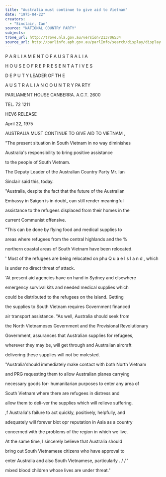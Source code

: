 ```yaml
---
title: "Australia must continue to give aid to Vietnam"
date: "1975-04-22"
creators:
  - "Sinclair, Ian"
source: "NATIONAL COUNTRY PARTY"
subjects:
trove_url: http://trove.nla.gov.au/version/213706534
source_url: http://parlinfo.aph.gov.au/parlInfo/search/display/display.w3p;query=Id%3A%22media/pressrel/HPR06000632%22
---
```


 P A R L I A M E N T  O F  A U S T R A L I A

 H O U S E O F  R E P R E S E N T A T I V E S

 D E P U T Y  LEADER  OF TH E 

 A U S T R A L I A N  C O U N T R Y  PA RTY

 PARLIAMENT HOUSE  CANBERRA. A.C.T. 2600 

 TEL. 72 1211

 HEV6 RELEASE 

 April 22, 1975

 AUSTRALIA MUST CONTINUE TO GIVE AID TO VIETNAM ,

 "The present situation in South Vietnam in no way diminishes 

 Australia's responsibility to bring positive assistance 

 to the people of South Vietnam.

 The Deputy Leader of the Australian Country Party Mr. Ian 

 Sinclair said this, today.

 "Australia, despite the fact that the future of the Australian 

 Embassy in Saigon is in doubt, can still render meaningful 

 assistance to the refugees displaced from their homes in the 

 current Communist offensive.

 "This can be done by flying food and medical supplies to 

 areas where refugees from the central highlands and the %

 northern coastal areas of South Vietnam have been relocated.

 '  Most of the refugees are being relocated on phu Q u a e I s l a n d , which 

 is under no direct threat of attack.

 'At present aid agencies have on hand in Sydney and elsewhere 

 emergency survival kits and needed medical supplies which 

 could be distributed to the refugees on the island. Getting 

 the supplies to South Vietnam requires Government financed 

 air transport assistance. "As well, Australia should seek from 

 the North Vietnameses Government and the Provisional Revolutionary 

 Government, assurances that Australian supplies for refugees, 

 wherever they may be, will get through and Australian aircraft 

 delivering these supplies will not be molested.

 "Australia'should immediately make contact with both North Vietnam 

 and PRG requesting them to allow Australian planes carrying

 necessary goods for- humanitarian purposes to enter any area of 

 South Vietnam where there are refugees in distress and 

 allow them to deli-ver the supplies which will relieve suffering. 

 ,f Australia's failure to act quickly, positively, helpfully, and

 adequately will forever blot opr reputation in Asia as a country 

 concerned with the problems of the region in which we live.

 At the same time, I sincerely believe that Australia should 

 bring out South Vietnamese citizens who have approval to

 enter Australia and also South Vietnamese, particularly . / / ' 

 mixed blood children whose lives are under threat."

